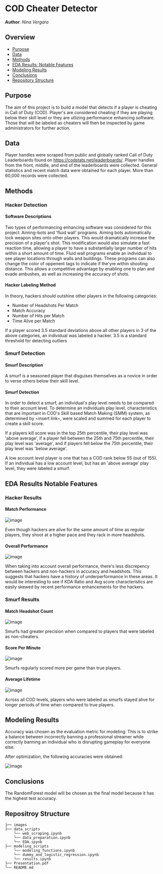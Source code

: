 # COD Cheater Detector
 
**Author**: *Nina Vergara*
  
## Overview
- [Purpose](#Purpose)
- [Data](#Data)
- [Methods](#Methods)
- [EDA Results: Notable Features](#EDA-Results-Notable-Features) 
- [Modeling Results](#Modeling-Results)
- [Conclusions](#Conclusions)
- [Repository Structure](#Repositroy-Structure)
  

## Purpose
The aim of this project is to build a model that detects if a player is cheating in Call of Duty (COD). Player's are considered cheating if they are playing below their skill level or they are utlizing performance enhancing software. Those that will be labeled as cheaters will then be inspected by game administrators for further action.
 
## Data
Player handles were scraped from public and globally ranked Call of Duty Leaderboards found on https://codstats.net/leaderboards/. Player handles from the front, middle, and end of the leaderboards were collected. General statistics and recent match data were obtained for each player. More than 60,000 records were collected.
   
## Methods
### Hacker Detection
#### Software Descriptions

Two types of performancing enhancing software was considered for this project: Aiming-bots and 'fluid wall' programs. Aiming bots automatically lock weapon sites onto other players. This would dramatically increase the precision of a player's shot. This modification would also simulate a fast reaction time, allowing a player to have a substantially larger number of hits within a short amount of time. Fluid wall programs enable an individual to see player locations through walls and buildings. These programs can also change the color of oppenent tags to indicate if the'yre within shooting distance. This allows a competitive advantage by enabling one to plan and evade ambushes, as well as increasing the accuracy of shots.

#### Hacker Labeling Method

In theory, hackers should outshine other players in the following categories:
* Number of Headshots Per Match
* Match Accuracy
* Number of Hits per Match
* Time Alive per Match

If a player scored 3.5 standard deviations above all other players in 3 of the above categories, an individual was labeled a hacker. 3.5 is a standard threshold for detecting outliers

### Smurf Detection
#### Smurf Description

A smurf is a seasoned player that disguises themselves as a novice in order to verse others below their skill level. 

#### Smurf Detection

In order to detect a smurf, an individual's play level needs to be compared to their account level. To determine an individuals play level, characteristics that are important in COD's Skill based Match Making (SMM) system, as determined by ~insert link~, were scaled and summed for each player to create a skill score. 

If a players kill score was in the top 25th percentile, their play level was 'above average', if a player fell between the 25th and 75th percentile, their play level was 'average', and if players fell below the 75th percentile,  their play level was 'below average'.

A low account level player is one that has a COD rank below 55 (out of 155). If an individual has a low account level, but has an 'above average' play level, they were labeled a smurf.
    
## EDA Results Notable Features
### Hacker Results
#### Match Performance
![image](https://github.com/ninavergara605/capstone/blob/a2b5375d2fef289c302bf846ebf56f411526c730/images/hacker_match_performance.png)

Even though hackers are alive for the same amount of time as regular players, they shoot at a higher pace and they rack in more headshots.

#### Overall Performance
![image](https://github.com/ninavergara605/capstone/blob/a2b5375d2fef289c302bf846ebf56f411526c730/images/hacker_overall_performance.png)

When taking into account overall performance, there's less discrepency between hackers and non-hackers in accuracy and headshots. This suggests that hackers have a history of underperformance in these areas. It would be interesting to see if KDA Ratio and Avg score characteristics are easily skewed by recent performance enhancements for the hackers.

### Smurf Results
#### Match Headshot Count
![image](https://github.com/ninavergara605/capstone/blob/a2b5375d2fef289c302bf846ebf56f411526c730/images/smurf_headshot_count.png)

Smurfs had greater precision when compared to players that were labeled as non-cheaters.

#### Score Per Minute
![image](https://github.com/ninavergara605/capstone/blob/a2b5375d2fef289c302bf846ebf56f411526c730/images/smurf_score_per_minute.png)

Smurfs regularly scored more per game than true players.

#### Average Lifetime
![image](https://github.com/ninavergara605/capstone/blob/a2b5375d2fef289c302bf846ebf56f411526c730/images/smurf_Time_alive.png)

Across all COD levels, players who were labeled as smurfs stayed alive for longer periods of time when compared to true players.

## Modeling Results
Accuracy was chosen as the evaluation metric for modeling. This is to strike a balance between incorrectly banning a professional streamer while correctly banning an individual who is disrupting gameplay for everyone else.

After optimization, the following accuracies were obtained:


![image](https://github.com/ninavergara605/capstone/blob/1be239f29b95dfe2f92c819e136d3d052fc4c45d/images/final_model_preformance.png)

## Conclusions
The RandomForest model will be chosen as the final model because it has the highest test accuracy. 
    
## Repositroy Structure
```
├── images                                
├── data_scripts
    └── web_scraping.ipynb
    └── data_preparation.ipynb
    └── EDA.ipynb
├── modeling_scripts                         
    └── modeling_functions.ipynb
    └── dummy_and_logistic_regression.ipynb                
    └── results.ipynb                   
├── Presentation.pdf                      
└── README.md                           

